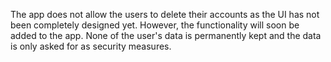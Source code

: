 The app does not allow the users to delete their accounts as the UI has not been completely designed yet. However, the functionality will soon be added to the app.
None of the user's data is permanently kept and the data is only asked for as security measures.
